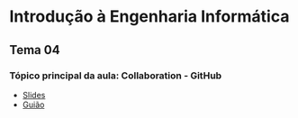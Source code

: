 # Introdução à Engenharia Informática
## Tema 04
### Tópico principal da aula: Collaboration - GitHub

* [Slides](https://github.com/joaodmartins/LECI_1ano/blob/master/1semestre/IEI/tema04/tema-4-colaboração.pdf)
* [Guião](https://github.com/joaodmartins/LECI_1ano/blob/master/1semestre/IEI/tema04/guide-4-collaboration.pdf)


